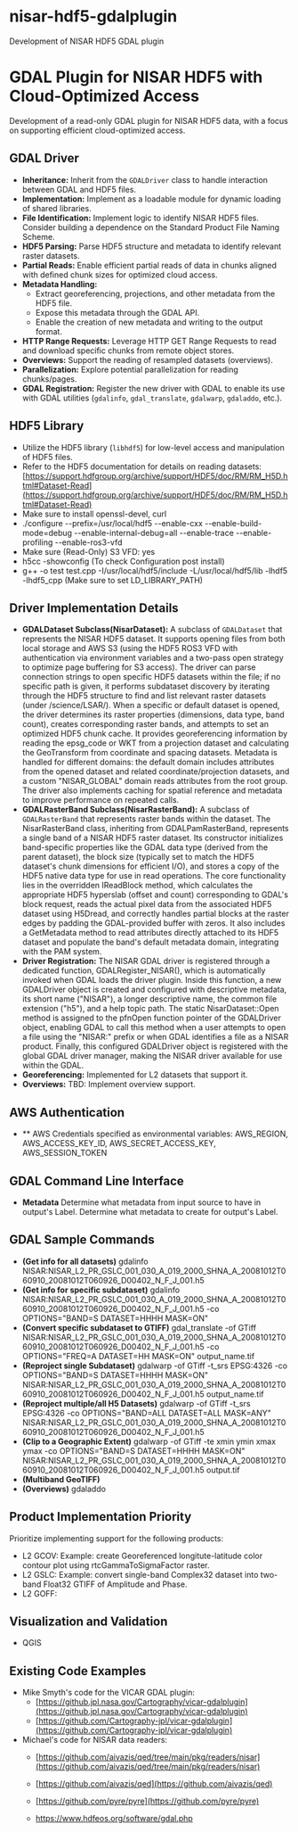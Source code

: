 # nisar-hdf5-gdalplugin
Development of NISAR HDF5 GDAL plugin
# GDAL Plugin for NISAR HDF5 with Cloud-Optimized Access

Development of a read-only GDAL plugin for NISAR HDF5 data, with a focus on supporting efficient cloud-optimized access.

## GDAL Driver

* **Inheritance:** Inherit from the `GDALDriver` class to handle interaction between GDAL and HDF5 files.
* **Implementation:** Implement as a loadable module for dynamic loading of shared libraries.
* **File Identification:**  Implement logic to identify NISAR HDF5 files. Consider building a dependence on the Standard Product File Naming Scheme.
* **HDF5 Parsing:** Parse HDF5 structure and metadata to identify relevant raster datasets.
* **Partial Reads:** Enable efficient partial reads of data in chunks aligned with defined chunk sizes for optimized cloud access.
* **Metadata Handling:**
    * Extract georeferencing, projections, and other metadata from the HDF5 file.
    * Expose this metadata through the GDAL API.
    * Enable the creation of new metadata and writing to the output format.
* **HTTP Range Requests:** Leverage HTTP GET Range Requests to read and download specific chunks from remote object stores.
* **Overviews:** Support the reading of resampled datasets (overviews).
* **Parallelization:** Explore potential parallelization for reading chunks/pages.
* **GDAL Registration:** Register the new driver with GDAL to enable its use with GDAL utilities (`gdalinfo`, `gdal_translate`, `gdalwarp`, `gdaladdo`, etc.).

## HDF5 Library

* Utilize the HDF5 library (`libhdf5`) for low-level access and manipulation of HDF5 files.
* Refer to the HDF5 documentation for details on reading datasets: [https://support.hdfgroup.org/archive/support/HDF5/doc/RM/RM_H5D.html#Dataset-Read](https://support.hdfgroup.org/archive/support/HDF5/doc/RM/RM_H5D.html#Dataset-Read)
* Make sure to install openssl-devel, curl
* ./configure --prefix=/usr/local/hdf5 --enable-cxx --enable-build-mode=debug --enable-internal-debug=all --enable-trace --enable-profiling --enable-ros3-vfd
* Make sure (Read-Only) S3 VFD: yes
* h5cc -showconfig (To check Configuration post install)
* g++ -o test test.cpp -I/usr/local/hdf5/include -L/usr/local/hdf5/lib -lhdf5 -lhdf5_cpp  (Make sure to set LD_LIBRARY_PATH)

## Driver Implementation Details

* **GDALDataset Subclass(NisarDataset):** A subclass of `GDALDataset` that represents the NISAR HDF5 dataset. It supports opening files from both local storage and AWS S3 (using the HDF5 ROS3 VFD with authentication via environment variables and a two-pass open strategy to optimize page buffering for S3 access). The driver can parse connection strings to open specific HDF5 datasets within the file; if no specific path is given, it performs subdataset discovery by iterating through the HDF5 structure to find and list relevant raster datasets (under /science/LSAR/). When a specific or default dataset is opened, the driver determines its raster properties (dimensions, data type, band count), creates corresponding raster bands, and attempts to set an optimized HDF5 chunk cache. It provides georeferencing information by reading the epsg_code or WKT from a projection dataset and calculating the GeoTransform from coordinate and spacing datasets. Metadata is handled for different domains: the default domain includes attributes from the opened dataset and related coordinate/projection datasets, and a custom "NISAR_GLOBAL" domain reads attributes from the root group. The driver also implements caching for spatial reference and metadata to improve performance on repeated calls.
* **GDALRasterBand Subclass(NisarRasterBand):** A subclass of `GDALRasterBand` that represents raster bands within the dataset.  The NisarRasterBand class, inheriting from GDALPamRasterBand, represents a single band of a NISAR HDF5 raster dataset. Its constructor initializes band-specific properties like the GDAL data type (derived from the parent dataset), the block size (typically set to match the HDF5 dataset's chunk dimensions for efficient I/O), and stores a copy of the HDF5 native data type for use in read operations. The core functionality lies in the overridden IReadBlock method, which calculates the appropriate HDF5 hyperslab (offset and count) corresponding to GDAL's block request, reads the actual pixel data from the associated HDF5 dataset using H5Dread, and correctly handles partial blocks at the raster edges by padding the GDAL-provided buffer with zeros. It also includes a GetMetadata method to read attributes directly attached to its HDF5 dataset and populate the band's default metadata domain, integrating with the PAM system.
* **Driver Registration:** The NISAR GDAL driver is registered through a dedicated function, GDALRegister_NISAR(), which is automatically invoked when GDAL loads the driver plugin. Inside this function, a new GDALDriver object is created and configured with descriptive metadata, its short name ("NISAR"), a longer descriptive name, the common file extension ("h5"), and a help topic path. The static NisarDataset::Open method is assigned to the pfnOpen function pointer of the GDALDriver object, enabling GDAL to call this method when a user attempts to open a file using the "NISAR:" prefix or when GDAL identifies a file as a NISAR product. Finally, this configured GDALDriver object is registered with the global GDAL driver manager, making the NISAR driver available for use within the GDAL.
* **Georeferencing:** Implemented for L2 datasets that support it.
* **Overviews:** TBD: Implement overview support.

## AWS Authentication
* ** AWS Credentials specified as environmental variables: AWS_REGION, AWS_ACCESS_KEY_ID, AWS_SECRET_ACCESS_KEY, AWS_SESSION_TOKEN

## GDAL Command Line Interface

* **Metadata** Determine what metadata from input source to have in output's Label.  Determine what metadata to create for output's Label.

## GDAL Sample Commands
* **(Get info for all datasets)** gdalinfo NISAR:NISAR_L2_PR_GSLC_001_030_A_019_2000_SHNA_A_20081012T060910_20081012T060926_D00402_N_F_J_001.h5
* **(Get info for specific subdataset)** gdalinfo NISAR:NISAR_L2_PR_GSLC_001_030_A_019_2000_SHNA_A_20081012T060910_20081012T060926_D00402_N_F_J_001.h5 -co OPTIONS="BAND=S DATASET=HHHH MASK=ON"
* **(Convert specific subdataset to GTIFF)** gdal_translate -of GTiff NISAR:NISAR_L2_PR_GSLC_001_030_A_019_2000_SHNA_A_20081012T060910_20081012T060926_D00402_N_F_J_001.h5 -co OPTIONS="FREQ=A DATASET=HH MASK=ON" output_name.tif
* **(Reproject single Subdataset)** gdalwarp -of GTiff -t_srs EPSG:4326 -co OPTIONS="BAND=S DATASET=HHHH MASK=ON" NISAR:NISAR_L2_PR_GSLC_001_030_A_019_2000_SHNA_A_20081012T060910_20081012T060926_D00402_N_F_J_001.h5 output_name.tif
* **(Reproject multiple/all H5 Datasets)** gdalwarp -of GTiff -t_srs EPSG:4326 -co OPTIONS="BAND=ALL DATASET=ALL MASK=ANY" NISAR:NISAR_L2_PR_GSLC_001_030_A_019_2000_SHNA_A_20081012T060910_20081012T060926_D00402_N_F_J_001.h5
* **(Clip to a Geographic Extent)** gdalwarp -of GTiff -te xmin ymin xmax ymax -co OPTIONS="BAND=S DATASET=HHHH MASK=ON" NISAR:NISAR_L2_PR_GSLC_001_030_A_019_2000_SHNA_A_20081012T060910_20081012T060926_D00402_N_F_J_001.h5 output.tif
* **(Multiband GeoTIFF)**
* **(Overviews)** gdaladdo
  
## Product Implementation Priority

Prioritize implementing support for the following products:

* L2 GCOV: Example: create Georeferenced longitute-latitude color contour plot using rtcGammaToSigmaFactor raster.  
* L2 GSLC: Example: convert single-band Complex32 dataset into two-band Float32 GTIFF of Amplitude and Phase.
* L2 GOFF:

## Visualization and Validation
* QGIS

## Existing Code Examples

* Mike Smyth's code for the VICAR GDAL plugin:
    *  [https://github.jpl.nasa.gov/Cartography/vicar-gdalplugin](https://github.jpl.nasa.gov/Cartography/vicar-gdalplugin)
    *  [https://github.com/Cartography-jpl/vicar-gdalplugin](https://github.com/Cartography-jpl/vicar-gdalplugin)
* Michael's code for NISAR data readers:
    *  [https://github.com/aivazis/qed/tree/main/pkg/readers/nisar](https://github.com/aivazis/qed/tree/main/pkg/readers/nisar)
    *  [https://github.com/aivazis/qed](https://github.com/aivazis/qed)
    *  [https://github.com/pyre/pyre](https://github.com/pyre/pyre)
 
    *  https://www.hdfeos.org/software/gdal.php
